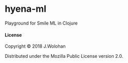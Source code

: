 # hyena-ml

Playground for Smile ML in Clojure

#### License

Copyright © 2018 J.Wolohan

Distributed under the Mozilla Public License version 2.0.
